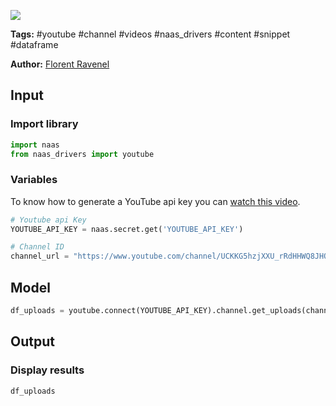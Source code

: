 <a href="https://app.naas.ai/user-redirect/naas/downloader?url=https://raw.githubusercontent.com/jupyter-naas/awesome-notebooks/master/YouTube/YouTube_Get_uploads_from_channel.ipynb" target="_parent"><img src="https://naasai-public.s3.eu-west-3.amazonaws.com/open_in_naas.svg"/></a>

**Tags:** #youtube #channel #videos #naas_drivers #content #snippet #dataframe

**Author:** [Florent Ravenel](https://www.linkedin.com/in/ACoAABCNSioBW3YZHc2lBHVG0E_TXYWitQkmwog/)

## Input

### Import library


```python
import naas
from naas_drivers import youtube
```

### Variables

To know how to generate a YouTube api key you can [watch this video](https://www.youtube.com/watch?v=ltdJOX_DVtE).


```python
# Youtube api Key
YOUTUBE_API_KEY = naas.secret.get('YOUTUBE_API_KEY')

# Channel ID
channel_url = "https://www.youtube.com/channel/UCKKG5hzjXXU_rRdHHWQ8JHQ"
```

## Model


```python
df_uploads = youtube.connect(YOUTUBE_API_KEY).channel.get_uploads(channel_url)
```

## Output

### Display results


```python
df_uploads
```

